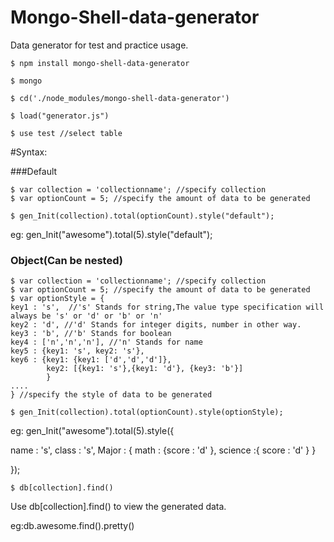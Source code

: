 # Mongo-Shell-data-generator
Data generator for test and practice usage.

```
$ npm install mongo-shell-data-generator

$ mongo

$ cd('./node_modules/mongo-shell-data-generator')

$ load("generator.js")

$ use test //select table

```
#Syntax:

###Default

```
$ var collection = 'collectionname'; //specify collection
$ var optionCount = 5; //specify the amount of data to be generated
```

```
$ gen_Init(collection).total(optionCount).style("default");
```

eg:
gen_Init("awesome").total(5).style("default");


### Object(Can be nested)


```
$ var collection = 'collectionname'; //specify collection
$ var optionCount = 5; //specify the amount of data to be generated
$ var optionStyle = {
key1 : 's',  //'s' Stands for string,The value type specification will always be 's' or 'd' or 'b' or 'n'
key2 : 'd', //'d' Stands for integer digits, number in other way.
key3 : 'b', //'b' Stands for boolean
key4 : ['n','n','n'], //'n' Stands for name
key5 : {key1: 's', key2: 's'},
key6 : {key1: {key1: ['d','d','d']},
        key2: [{key1: 's'},{key1: 'd'}, {key3: 'b'}]
        }
....
} //specify the style of data to be generated
```

```
$ gen_Init(collection).total(optionCount).style(optionStyle);
```
eg:
gen_Init("awesome").total(5).style({

name : 's',
class : 's',
Major : {
math : {score : 'd' },
science :{ score : 'd' }
}

});
```
$ db[collection].find()
```
Use db[collection].find() to view the generated data.

eg:db.awesome.find().pretty()

